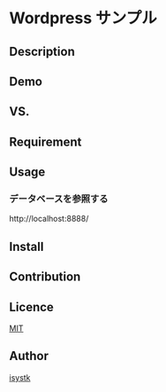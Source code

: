 Wordpress サンプル
====

## Description

## Demo

## VS. 

## Requirement

## Usage

### データベースを参照する
http://localhost:8888/

## Install

## Contribution

## Licence

[MIT](https://github.com/isystk/wordpress/LICENCE)

## Author

[isystk](https://github.com/isystk)


